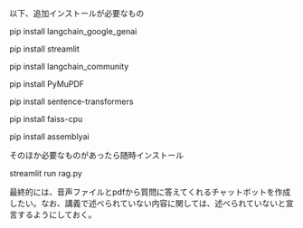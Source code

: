 以下、追加インストールが必要なもの

pip install langchain_google_genai

pip install streamlit

pip install langchain_community

pip install PyMuPDF

pip install sentence-transformers

pip install faiss-cpu

pip install assemblyai

そのほか必要なものがあったら随時インストール

streamlit run rag.py

最終的には、音声ファイルとpdfから質問に答えてくれるチャットボットを作成したい。なお、講義で述べられていない内容に関しては、述べられていないと宣言するようにしておく。
